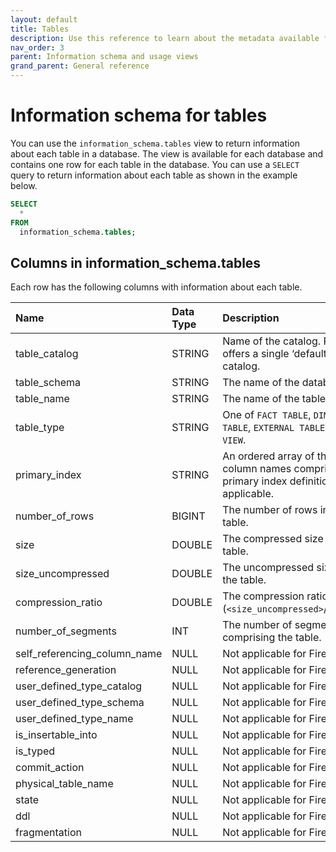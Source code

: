 ```yaml
---
layout: default
title: Tables
description: Use this reference to learn about the metadata available for Firebolt tables using the information schema.
nav_order: 3
parent: Information schema and usage views
grand_parent: General reference
---
```


# Information schema for tables

You can use the `information_schema.tables` view to return information about each table in a database. The view is available for each database and contains one row for each table in the database. You can use a `SELECT` query to return information about each table as shown in the example below.

```sql
SELECT
  *
FROM
  information_schema.tables;
```

## Columns in information_schema.tables

Each row has the following columns with information about each table.

| Name                        | Data Type   | Description |
| :---------------------------| :-----------| :-----------|
| table_catalog               | STRING      | Name of the catalog. Firebolt offers a single ‘default’ catalog. |
| table_schema                | STRING      | The name of the database. |
| table_name                  | STRING      | The name of the table. |
| table_type                  | STRING      | One of `FACT TABLE`, `DIMENSION TABLE`, `EXTERNAL TABLE`, or `VIEW`. |
| primary_index               | STRING      | An ordered array of the column names comprising the primary index definition, if applicable. |
| number_of_rows              | BIGINT      | The number of rows in the table. |
| size                        | DOUBLE      | The compressed size of the table. |
| size_uncompressed           | DOUBLE      | The uncompressed size of the table. |
| compression_ratio           | DOUBLE      | The compression ratio (`<size_uncompressed>`/`<size>`). |
| number_of_segments          | INT         | The number of segments comprising the table. |
| self_referencing_column_name| NULL        | Not applicable for Firebolt. |
| reference_generation        | NULL        | Not applicable for Firebolt. |
| user_defined_type_catalog   | NULL        | Not applicable for Firebolt. |
| user_defined_type_schema    | NULL        | Not applicable for Firebolt. |
| user_defined_type_name      | NULL        | Not applicable for Firebolt. |
| is_insertable_into          | NULL        | Not applicable for Firebolt. |
| is_typed                    | NULL        | Not applicable for Firebolt. |
| commit_action               | NULL        | Not applicable for Firebolt. |
| physical_table_name         | NULL        | Not applicable for Firebolt. |
| state                       | NULL        | Not applicable for Firebolt. |
| ddl                         | NULL        | Not applicable for Firebolt. |
| fragmentation               | NULL        | Not applicable for Firebolt. |
